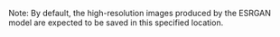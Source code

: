 Note:
By default, the high-resolution images produced by the ESRGAN model are expected to be saved in this specified location.
